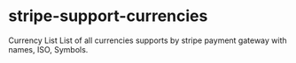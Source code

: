 # stripe-support-currencies
Currency List List of all currencies supports by stripe payment gateway with names, ISO, Symbols.
